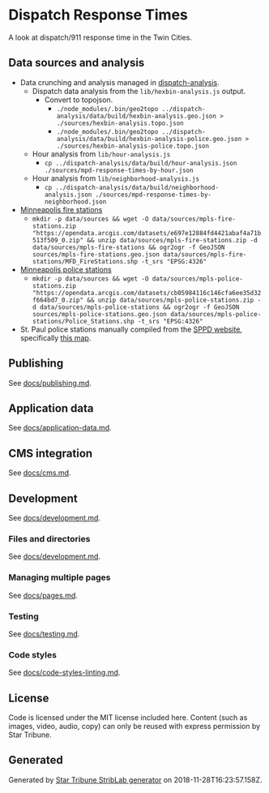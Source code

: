 # Dispatch Response Times

A look at dispatch/911 response time in the Twin Cities.

## Data sources and analysis

- Data crunching and analysis managed in [dispatch-analysis](https://github.com/striblab/dispatch-analysis).
  - Dispatch data analysis from the `lib/hexbin-analysis.js` output.
    - Convert to topojson.
      - `./node_modules/.bin/geo2topo ../dispatch-analysis/data/build/hexbin-analysis.geo.json > ./sources/hexbin-analysis.topo.json`
      - `./node_modules/.bin/geo2topo ../dispatch-analysis/data/build/hexbin-analysis-police.geo.json > ./sources/hexbin-analysis-police.topo.json`
  - Hour analysis from `lib/hour-analysis.js`
    - `cp ../dispatch-analysis/data/build/hour-analysis.json ./sources/mpd-response-times-by-hour.json`
  - Hour analysis from `lib/neighborhood-analysis.js`
    - `cp ../dispatch-analysis/data/build/neighborhood-analysis.json ./sources/mpd-response-times-by-neighborhood.json`
- [Minneapolis fire stations](http://opendata.minneapolismn.gov/datasets/fire-stations)
  - `mkdir -p data/sources && wget -O data/sources/mpls-fire-stations.zip "https://opendata.arcgis.com/datasets/e697e12884fd4421abaf4a71b513f509_0.zip" && unzip data/sources/mpls-fire-stations.zip -d data/sources/mpls-fire-stations && ogr2ogr -f GeoJSON sources/mpls-fire-stations.geo.json data/sources/mpls-fire-stations/MFD_FireStations.shp -t_srs "EPSG:4326"`
- [Minneapolis police stations](http://opendata.minneapolismn.gov/datasets/police-stations)
  - `mkdir -p data/sources && wget -O data/sources/mpls-police-stations.zip "https://opendata.arcgis.com/datasets/cb05984116c146cfa6ee35d32f664bd7_0.zip" && unzip data/sources/mpls-police-stations.zip -d data/sources/mpls-police-stations && ogr2ogr -f GeoJSON sources/mpls-police-stations.geo.json data/sources/mpls-police-stations/Police_Stations.shp -t_srs "EPSG:4326"`
- St. Paul police stations manually compiled from the [SPPD website](https://www.stpaul.gov/departments/police/administration-office-chief/operations-division/patrol-districts), specifically [this map](https://www.stpaul.gov/DocumentCenter/Government/Police/Connect%20with%20the%20Department/Map%20to%20SPPD/2011-10-11Citymap.PDF).

## Publishing

See [docs/publishing.md](./docs/publishing.md).

## Application data

See [docs/application-data.md](./docs/application-data.md).

## CMS integration

See [docs/cms.md](./docs/cms.md).

## Development

See [docs/development.md](./docs/development.md).

### Files and directories

See [docs/development.md](./docs/files-directories.md).

### Managing multiple pages

See [docs/pages.md](./docs/pages.md).

### Testing

See [docs/testing.md](./docs/testing.md).

### Code styles

See [docs/code-styles-linting.md](./docs/code-styles-linting.md).

## License

Code is licensed under the MIT license included here. Content (such as images, video, audio, copy) can only be reused with express permission by Star Tribune.

## Generated

Generated by [Star Tribune StribLab generator](https://github.com/striblab/generator-striblab) on 2018-11-28T16:23:57.158Z.
